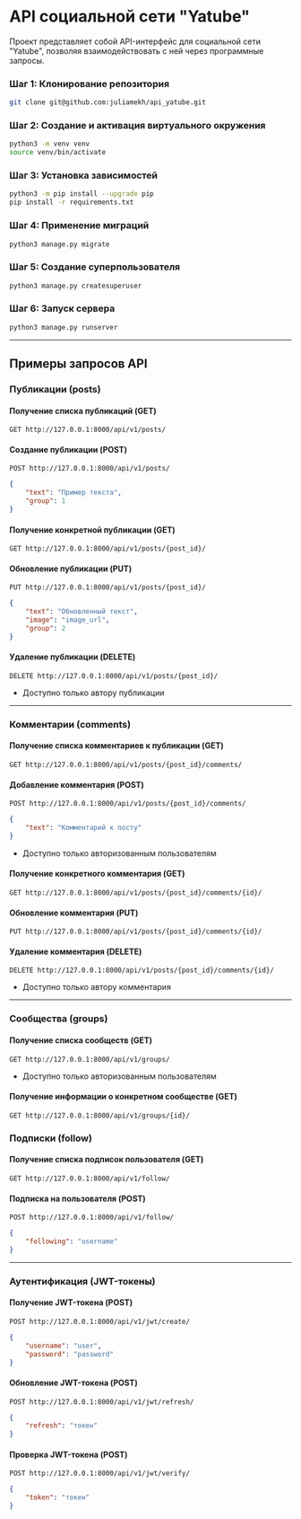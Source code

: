 # **API социальной сети "Yatube"**  

Проект представляет собой API-интерфейс для социальной сети "Yatube", позволяя взаимодействовать с ней через программные запросы.  


### **Шаг 1: Клонирование репозитория**  
```bash
git clone git@github.com:juliamekh/api_yatube.git
```

### **Шаг 2: Создание и активация виртуального окружения**  
```bash
python3 -m venv venv
source venv/bin/activate
```

### **Шаг 3: Установка зависимостей**  
```bash
python3 -m pip install --upgrade pip
pip install -r requirements.txt
```

### **Шаг 4: Применение миграций**  
```bash
python3 manage.py migrate
```

### **Шаг 5: Создание суперпользователя**  
```bash
python3 manage.py createsuperuser
```

### **Шаг 6: Запуск сервера**  
```bash
python3 manage.py runserver
```

---

## **Примеры запросов API**  

### **Публикации (posts)**  

#### Получение списка публикаций (GET)  
`GET http://127.0.0.1:8000/api/v1/posts/`  


#### Создание публикации (POST)  
`POST http://127.0.0.1:8000/api/v1/posts/`  
```json
{
    "text": "Пример текста",
    "group": 1
}
```

#### Получение конкретной публикации (GET)  
`GET http://127.0.0.1:8000/api/v1/posts/{post_id}/`  

#### Обновление публикации (PUT)  
`PUT http://127.0.0.1:8000/api/v1/posts/{post_id}/`  
```json
{
    "text": "Обновленный текст",
    "image": "image_url",
    "group": 2
}
```

#### Удаление публикации (DELETE)  
`DELETE http://127.0.0.1:8000/api/v1/posts/{post_id}/`  
- Доступно только автору публикации  

---

### **Комментарии (comments)**  

#### Получение списка комментариев к публикации (GET)  
`GET http://127.0.0.1:8000/api/v1/posts/{post_id}/comments/`

#### Добавление комментария (POST)  
`POST http://127.0.0.1:8000/api/v1/posts/{post_id}/comments/`  
```json
{
    "text": "Комментарий к посту"
}
```
- Доступно только авторизованным пользователям  

#### Получение конкретного комментария (GET)  
`GET http://127.0.0.1:8000/api/v1/posts/{post_id}/comments/{id}/`  

#### Обновление комментария (PUT)  
`PUT http://127.0.0.1:8000/api/v1/posts/{post_id}/comments/{id}/`  

#### Удаление комментария (DELETE)  
`DELETE http://127.0.0.1:8000/api/v1/posts/{post_id}/comments/{id}/`  
- Доступно только автору комментария  

---

### **Сообщества (groups)**  

#### Получение списка сообществ (GET)  
`GET http://127.0.0.1:8000/api/v1/groups/`  
- Доступно только авторизованным пользователям  

#### Получение информации о конкретном сообществе (GET)  
`GET http://127.0.0.1:8000/api/v1/groups/{id}/`


### **Подписки (follow)**  

#### Получение списка подписок пользователя (GET)  
`GET http://127.0.0.1:8000/api/v1/follow/`

#### Подписка на пользователя (POST)  
`POST http://127.0.0.1:8000/api/v1/follow/`  
```json
{
    "following": "username"
}
```
---

### **Аутентификация (JWT-токены)**  

#### Получение JWT-токена (POST)  
`POST http://127.0.0.1:8000/api/v1/jwt/create/`  
```json
{
    "username": "user",
    "password": "password"
}
```

#### Обновление JWT-токена (POST)  
`POST http://127.0.0.1:8000/api/v1/jwt/refresh/`  
```json
{
    "refresh": "токен"
}
```

#### Проверка JWT-токена (POST)  
`POST http://127.0.0.1:8000/api/v1/jwt/verify/`  
```json
{
    "token": "токен"
}
```